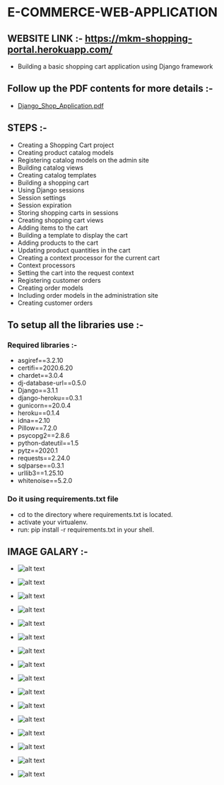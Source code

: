 # E-COMMERCE-WEB-APPLICATION

## WEBSITE LINK :- https://mkm-shopping-portal.herokuapp.com/

- Building a basic shopping cart application using Django framework
## Follow up the PDF contents for more details :-
- [Django_Shop_Application.pdf](https://github.com/MohitKumarMandhre/E-COMMERCE-WEB-APPLICATION/blob/master/Django_Shop_Application.pdf)

## STEPS :-
- Creating	a	Shopping Cart	project
- Creating	product	catalog models
- Registering	catalog	models	on the	admin	site
- Building	catalog	views
- Creating	catalog	templates
- Building	a	shopping	cart
- Using	Django	sessions
- Session	settings
- Session	expiration
- Storing	shopping	carts	in sessions
- Creating	shopping	cart	views
- Adding	items	to	the	cart
- Building	a	template	to	display the	cart
- Adding	products	to	the	cart
- Updating	product	quantities	in the	cart
- Creating	a	context	processor for	the	current	cart
- Context	processors
- Setting	the	cart	into	the request	context
- Registering	customer	orders
- Creating	order	models
- Including	order	models	in	the administration	site
- Creating	customer	orders

## To setup all the libraries use :-
### Required libraries :- 
- asgiref==3.2.10
- certifi==2020.6.20
- chardet==3.0.4
- dj-database-url==0.5.0
- Django==3.1.1
- django-heroku==0.3.1
- gunicorn==20.0.4
- heroku==0.1.4
- idna==2.10
- Pillow==7.2.0
- psycopg2==2.8.6
- python-dateutil==1.5
- pytz==2020.1
- requests==2.24.0
- sqlparse==0.3.1
- urllib3==1.25.10
- whitenoise==5.2.0

### Do it using requirements.txt file  
- cd to the directory where requirements.txt is located.
- activate your virtualenv.
- run: pip install -r requirements.txt in your shell.

## IMAGE GALARY :-

- ![alt text](https://github.com/MohitKumarMandhre/E-COMMERCE-WEB-APPLICATION/blob/master/image_set/inter-1.PNG)
- ![alt text](https://github.com/MohitKumarMandhre/E-COMMERCE-WEB-APPLICATION/blob/master/image_set/inter-2.PNG)

- ![alt text](https://github.com/MohitKumarMandhre/E-COMMERCE-WEB-APPLICATION/blob/master/image_set/health.PNG)

- ![alt text](https://github.com/MohitKumarMandhre/E-COMMERCE-WEB-APPLICATION/blob/master/image_set/spo.PNG)

- ![alt text](https://github.com/MohitKumarMandhre/E-COMMERCE-WEB-APPLICATION/blob/master/image_set/fitnes.PNG)

- ![alt text](https://github.com/MohitKumarMandhre/E-COMMERCE-WEB-APPLICATION/blob/master/image_set/lip.PNG)

- ![alt text](https://github.com/MohitKumarMandhre/E-COMMERCE-WEB-APPLICATION/blob/master/image_set/kuka.PNG)

- ![alt text](https://github.com/MohitKumarMandhre/E-COMMERCE-WEB-APPLICATION/blob/master/image_set/blk-T.PNG)

- ![alt text](https://github.com/MohitKumarMandhre/E-COMMERCE-WEB-APPLICATION/blob/master/image_set/cart.PNG)

- ![alt text](https://github.com/MohitKumarMandhre/E-COMMERCE-WEB-APPLICATION/blob/master/image_set/order_place.PNG)

- ![alt text](https://github.com/MohitKumarMandhre/E-COMMERCE-WEB-APPLICATION/blob/master/image_set/conformation.PNG)

- ![alt text](https://github.com/MohitKumarMandhre/E-COMMERCE-WEB-APPLICATION/blob/master/image_set/b1.PNG)

- ![alt text](https://github.com/MohitKumarMandhre/E-COMMERCE-WEB-APPLICATION/blob/master/image_set/b2-cata.PNG)

- ![alt text](https://github.com/MohitKumarMandhre/E-COMMERCE-WEB-APPLICATION/blob/master/image_set/b3-prod.PNG)

- ![alt text](https://github.com/MohitKumarMandhre/E-COMMERCE-WEB-APPLICATION/blob/master/image_set/b-prod-kuka.PNG)

- ![alt text](https://github.com/MohitKumarMandhre/E-COMMERCE-WEB-APPLICATION/blob/master/image_set/b-order-vi.PNG)
